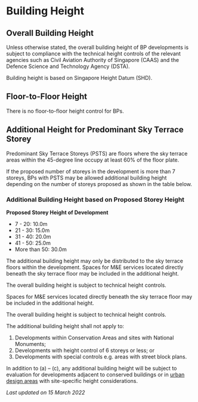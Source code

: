 # Building Height

## Overall Building Height

Unless otherwise stated, the overall building height of BP developments is subject to compliance with the technical height controls of the relevant agencies such as Civil Aviation Authority of Singapore (CAAS) and the Defence Science and Technology Agency (DSTA).

Building height is based on Singapore Height Datum (SHD).

## Floor-to-Floor Height

There is no floor-to-floor height control for BPs.

## Additional Height for Predominant Sky Terrace Storey

Predominant Sky Terrace Storeys (PSTS) are floors where the sky terrace areas within the 45-degree line occupy at least 60% of the floor plate.

If the proposed number of storeys in the development is more than 7 storeys, BPs with PSTS may be allowed additional building height depending on the number of storeys proposed as shown in the table below.

### Additional Building Height based on Proposed Storey Height

**Proposed Storey Height of Development**

- 7 - 20: 10.0m
- 21 - 30: 15.0m
- 31 - 40: 20.0m
- 41 - 50: 25.0m
- More than 50: 30.0m

The additional building height may only be distributed to the sky terrace floors within the development. Spaces for M&E services located directly beneath the sky terrace floor may be included in the additional height.

The overall building height is subject to technical height controls.

Spaces for M&E services located directly beneath the sky terrace floor may be included in the additional height.

The overall building height is subject to technical height controls.

The additional building height shall not apply to:

1. Developments within Conservation Areas and sites with National Monuments;
2. Developments with height control of 6 storeys or less; or
3. Developments with special controls e.g. areas with street block plans.

In addition to (a) – (c), any additional building height will be subject to evaluation for developments adjacent to conserved buildings or in [urban design areas](https://www.ura.gov.sg/Corporate/Guidelines/Urban-Design) with site-specific height considerations.

*Last updated on 15 March 2022*
